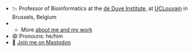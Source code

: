 - 📉️ Professor of Bioinformatics at the [de Duve Institute](https://www.deduveinstitute.be/), at [UCLouvain](https://uclouvain.be/) in Brussels, Belgium
- - More [about me and my work](https://lgatto.github.io/about/)
- 😄 Pronouns: he/him
- 🐘️ <a rel="me" href="https://fosstodon/@lgatto">Join me on Mastodon</a>

<!--
**lgatto/lgatto** is a ✨ _special_ ✨ repository because its `README.md` (this file) appears on your GitHub profile.

Here are some ideas to get you started:

- 🔭 I’m currently working on ...
- 🌱 I’m currently learning ...
- 👯 I’m looking to collaborate on ...
- 🤔 I’m looking for help with ...
- 💬 Ask me about ...
- 📫 How to reach me: ...
- 😄 Pronouns: ...
- ⚡ Fun fact: ...
-->
